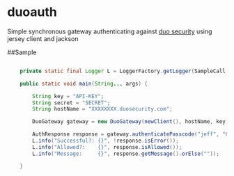 # duoauth

Simple synchronous gateway authenticating against [duo security](https://duo.com/) using jersey client and jackson

##Sample

```java

    private static final Logger L = LoggerFactory.getLogger(SampleCall.class);

    public static void main(String... args) {

        String key = "API-KEY";
        String secret = "SECRET";
        String hostName = "XXXXXXXX.duosecurity.com";

        DuoGateway gateway = new DuoGateway(newClient(), hostName, key, secret);

        AuthResponse response = gateway.authenticatePasscode("jeff", "647660");
        L.info("Successful?: {}", !response.isError());
        L.info("Allowed?:    {}", response.isAllowed());
        L.info("Message:     {}", response.getMessage().orElse(""));

    }

```
